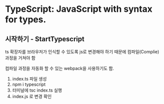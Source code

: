 # TypeScript: JavaScript with syntax for types.

## 시작하기 - StartTypescript
ts 확장자를 브라우저가 인식할 수 있도록 js로 변경해야 하기 때문에 컴파일(Complie)과정을 거쳐야 함<br>

컴파일 과정을 자동화 할 수 있는 webpack을 사용하기도 함.

1. index.ts 파일 생성
2. npm i typescript
3. 터미널에 tsc index.ts 실행
4. index.js 로 변경 확인